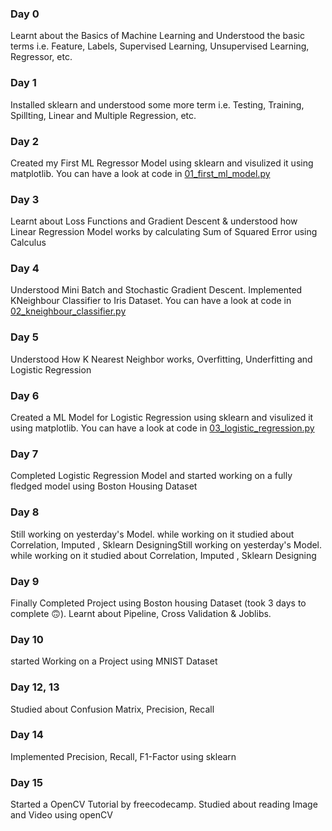 ### Day 0
Learnt about the Basics of Machine Learning and Understood the basic terms i.e. Feature, Labels, Supervised Learning, Unsupervised Learning, Regressor, etc.

### Day 1
Installed sklearn and  understood some more term i.e. Testing, Training, Spillting, Linear and Multiple Regression, etc.

### Day 2
Created my First ML Regressor Model using sklearn and visulized it using matplotlib. You can have a look at code in [01_first_ml_model.py](01_first_ml_model.py)

### Day 3
Learnt about Loss Functions and Gradient Descent & understood how Linear Regression Model works by calculating Sum of Squared Error using Calculus

### Day 4
Understood Mini Batch and Stochastic Gradient Descent. Implemented KNeighbour Classifier to Iris Dataset. You can have a look at code in [02_kneighbour_classifier.py](02_kneighbour_classifier.py)

### Day 5
Understood How K Nearest Neighbor works, Overfitting, Underfitting and Logistic Regression

### Day 6
Created a ML Model for Logistic Regression using sklearn and visulized it using matplotlib. You can have a look at code in [03_logistic_regression.py](03_logistic_regression.py)

### Day 7
Completed Logistic Regression Model and started working on a fully fledged model using Boston Housing Dataset

### Day 8
Still working on yesterday's Model. while working on it studied about Correlation, Imputed , Sklearn DesigningStill working on yesterday's Model. while working on it studied about Correlation, Imputed , Sklearn Designing

### Day 9
Finally Completed Project using Boston housing Dataset (took 3 days to complete 🙃). Learnt about Pipeline, Cross Validation & Joblibs.

### Day 10
started Working on a Project using MNIST Dataset

### Day 12, 13
Studied about Confusion Matrix, Precision, Recall

### Day 14 
Implemented Precision, Recall, F1-Factor using sklearn

### Day 15
Started a OpenCV Tutorial by freecodecamp. Studied about reading Image and Video using openCV